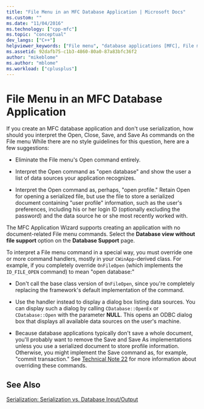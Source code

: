 ```yaml
---
title: "File Menu in an MFC Database Application | Microsoft Docs"
ms.custom: ""
ms.date: "11/04/2016"
ms.technology: ["cpp-mfc"]
ms.topic: "conceptual"
dev_langs: ["C++"]
helpviewer_keywords: ["File menu", "database applications [MFC], File menu commands"]
ms.assetid: 92dafb75-c1b3-4860-80a0-87a83bfc36f2
author: "mikeblome"
ms.author: "mblome"
ms.workload: ["cplusplus"]
---
```

# File Menu in an MFC Database Application
If you create an MFC database application and don't use serialization, how should you interpret the Open, Close, Save, and Save As commands on the File menu While there are no style guidelines for this question, here are a few suggestions:  
  
-   Eliminate the File menu's Open command entirely.  
  
-   Interpret the Open command as "open database" and show the user a list of data sources your application recognizes.  
  
-   Interpret the Open command as, perhaps, "open profile." Retain Open for opening a serialized file, but use the file to store a serialized document containing "user profile" information, such as the user's preferences, including his or her login ID (optionally excluding the password) and the data source he or she most recently worked with.  
  
 The MFC Application Wizard supports creating an application with no document-related File menu commands. Select the **Database view without file support** option on the **Database Support** page.  
  
 To interpret a File menu command in a special way, you must override one or more command handlers, mostly in your `CWinApp`-derived class. For example, if you completely override `OnFileOpen` (which implements the `ID_FILE_OPEN` command) to mean "open database:"  
  
-   Don't call the base class version of `OnFileOpen`, since you're completely replacing the framework's default implementation of the command.  
  
-   Use the handler instead to display a dialog box listing data sources. You can display such a dialog by calling `CDatabase::OpenEx` or `CDatabase::Open` with the parameter **NULL**. This opens an ODBC dialog box that displays all available data sources on the user's machine.  
  
-   Because database applications typically don't save a whole document, you'll probably want to remove the Save and Save As implementations unless you use a serialized document to store profile information. Otherwise, you might implement the Save command as, for example, "commit transaction." See [Technical Note 22](../mfc/tn022-standard-commands-implementation.md) for more information about overriding these commands.  
  
## See Also  
 [Serialization: Serialization vs. Database Input/Output](../mfc/serialization-serialization-vs-database-input-output.md)

